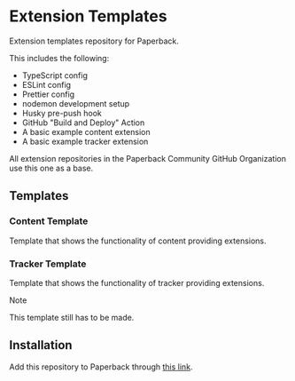 # Extension Templates

Extension templates repository for Paperback.

This includes the following:

- TypeScript config
- ESLint config
- Prettier config
- nodemon development setup
- Husky pre-push hook
- GitHub "Build and Deploy" Action
- A basic example content extension
- A basic example tracker extension

All extension repositories in the Paperback Community GitHub Organization use this one as a base.

## Templates

### Content Template

Template that shows the functionality of content providing extensions.

### Tracker Template

Template that shows the functionality of tracker providing extensions.

> [!NOTE]  
> This template still has to be made.

## Installation

Add this repository to Paperback through [this link](https://paperback-community.github.io/extension-templates).
